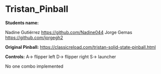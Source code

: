 # Tristan_Pinball

**Students name:**

Nadine Gutiérrez      https://github.com/Nadine044
Jorge Gemas           https://github.com/jorgegh2

**Original Pinball:**
https://classicreload.com/tristan-solid-state-pinball.html

**Controls:**
A-> flipper left
D-> flipper right
S-> launcher

No one combo implemented
